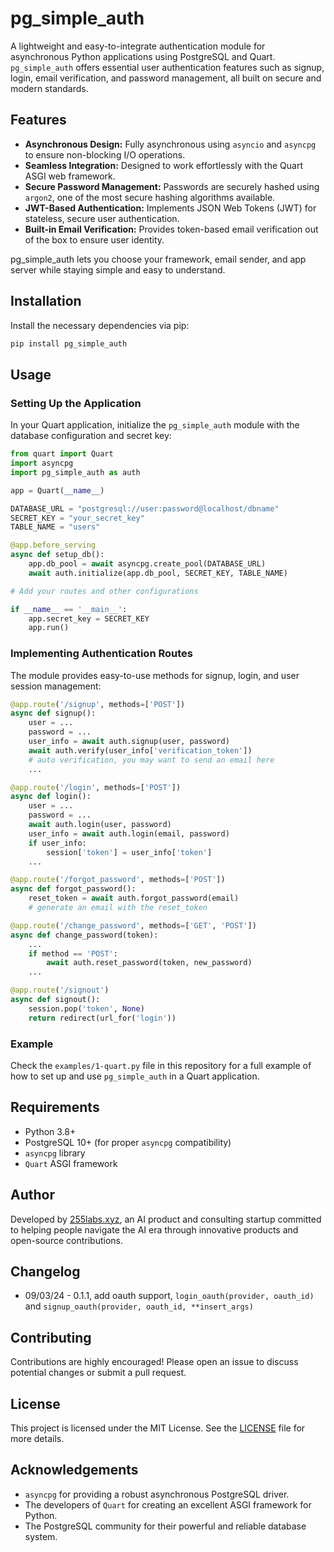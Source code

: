 # pg_simple_auth

A lightweight and easy-to-integrate authentication module for asynchronous Python applications using PostgreSQL and Quart. `pg_simple_auth` offers essential user authentication features such as signup, login, email verification, and password management, all built on secure and modern standards.

## Features

- **Asynchronous Design:** Fully asynchronous using `asyncio` and `asyncpg` to ensure non-blocking I/O operations.
- **Seamless Integration:** Designed to work effortlessly with the Quart ASGI web framework.
- **Secure Password Management:** Passwords are securely hashed using `argon2`, one of the most secure hashing algorithms available.
- **JWT-Based Authentication:** Implements JSON Web Tokens (JWT) for stateless, secure user authentication.
- **Built-in Email Verification:** Provides token-based email verification out of the box to ensure user identity.

pg_simple_auth lets you choose your framework, email sender, and app server while staying simple and easy to understand.

## Installation

Install the necessary dependencies via pip:

```sh
pip install pg_simple_auth
```

## Usage

### Setting Up the Application

In your Quart application, initialize the `pg_simple_auth` module with the database configuration and secret key:

```python
from quart import Quart
import asyncpg
import pg_simple_auth as auth

app = Quart(__name__)

DATABASE_URL = "postgresql://user:password@localhost/dbname"
SECRET_KEY = "your_secret_key"
TABLE_NAME = "users"

@app.before_serving
async def setup_db():
    app.db_pool = await asyncpg.create_pool(DATABASE_URL)
    await auth.initialize(app.db_pool, SECRET_KEY, TABLE_NAME)

# Add your routes and other configurations

if __name__ == '__main__':
    app.secret_key = SECRET_KEY
    app.run()
```

### Implementing Authentication Routes

The module provides easy-to-use methods for signup, login, and user session management:

```python
@app.route('/signup', methods=['POST'])
async def signup():
    user = ...
    password = ...
    user_info = await auth.signup(user, password)
    await auth.verify(user_info['verification_token'])
    # auto verification, you may want to send an email here
    ...

@app.route('/login', methods=['POST'])
async def login():
    user = ...
    password = ...
    await auth.login(user, password)
    user_info = await auth.login(email, password)
    if user_info:
        session['token'] = user_info['token']
    ...

@app.route('/forgot_password', methods=['POST'])
async def forgot_password():
    reset_token = await auth.forgot_password(email)
    # generate an email with the reset_token

@app.route('/change_password', methods=['GET', 'POST'])
async def change_password(token):
    ...
    if method == 'POST':
        await auth.reset_password(token, new_password)
    ...

@app.route('/signout')
async def signout():
    session.pop('token', None)
    return redirect(url_for('login'))
```

### Example

Check the `examples/1-quart.py` file in this repository for a full example of how to set up and use `pg_simple_auth` in a Quart application.

## Requirements

- Python 3.8+
- PostgreSQL 10+ (for proper `asyncpg` compatibility)
- `asyncpg` library
- `Quart` ASGI framework

## Author

Developed by [255labs.xyz](https://255labs.xyz), an AI product and consulting startup committed to helping people navigate the AI era through innovative products and open-source contributions.

## Changelog

* 09/03/24 - 0.1.1, add oauth support, `login_oauth(provider, oauth_id)` and `signup_oauth(provider, oauth_id, **insert_args)`

## Contributing

Contributions are highly encouraged! Please open an issue to discuss potential changes or submit a pull request.

## License

This project is licensed under the MIT License. See the [LICENSE](LICENSE) file for more details.

## Acknowledgements

- `asyncpg` for providing a robust asynchronous PostgreSQL driver.
- The developers of `Quart` for creating an excellent ASGI framework for Python.
- The PostgreSQL community for their powerful and reliable database system.
